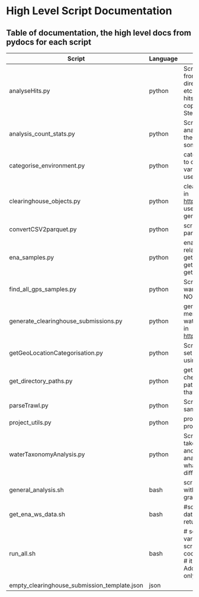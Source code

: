 
# High Level Script Documentation

## Table of documentation, the high level docs from pydocs for each script 
| Script                                       | Language | Description                                                                                                                                                                                                                                                                                                        |
|----------------------------------------------|----------|--------------------------------------------------------------------------------------------------------------------------------------------------------------------------------------------------------------------------------------------------------------------------------------------------------------------|
| analyseHits.py                               | python   | Script to merge, analyse and plot the hits from getGeoLocationCategorisation.py directories for the hits, samples, analysis, plot etc. are set in "def get_directory_paths" The hits and plot files are additionally manually copied to a google drive shared with Stephane and Josie.                             |
| analysis_count_stats.py                      | python   | Script of analysis_count_stats.py is to analysis the combined output count file from the waterTaxonomyAnalyiss.py It is doing some basic stats and comparisons.                                                                                                                                                    |
| categorise_environment.py                    | python   | categorise_environment.py     a set of functions to do high level mappings of the rather variable environment_biome.         The main one to use is:     - process_environment_biome(df)                                                                                                                           |
| clearinghouse_objects.py                     | python   | clearinghouse_objects.py      see the PDF details in https://www.ebi.ac.uk/ena/clearinghouse/api/      used by generate_clearinghouse_submissions.py                                                                                                                                                               |
| convertCSV2parquet.py                        | python   | script to convert tab separated files to parquet format                                                                                                                                                                                                                                                            |
| ena_samples.py                               | python   | ena_samples.py  a bunch of ena_sample related methods  - get_all_ena_detailed_sample_info  - get_ena_species_count  - get_ena_species_info                                                                                                                                                                         |
| find_all_gps_samples.py                      | python   | Script to do quick search of ena data warehouse for all samples with GEO locations NOT USED                                                                                                                                                                                                                        |
| generate_clearinghouse_submissions.py        | python   | generate_clearinghouse_submissions.py     from merge of shape hit files and also from waterTaxonomyAnalysis.p       see the PDF details in https://www.ebi.ac.uk/ena/clearinghouse/api/                                                                                                                            |
| getGeoLocationCategorisation.py              | python   | Script to get the e.g. EEZ classification for a set of longitude and latitude coordinates  is using GDAL via geopandas                                                                                                                                                                                             |
| get_directory_paths.py                       | python   | get_directory_paths              takes a base directory, checks this exists              also sets the directory paths for analysis and plots etc. and checks that these all exist                                                                                                                                 |
| parseTrawl.py                                | python   | Script to extra long and lat coordinates from sample xml     this has start and end coords                                                                                                                                                                                                                         |
| project_utils.py                             | python   | project_utils      some utilities needed in several projects                                                                                                                                                                                                                                                       |
| waterTaxonomyAnalysis.py                     | python   | Script of water_taxonomyAnalysis.py is to take the taxonomy environment assignments    and combine them with the output from analyseHits.py    to allow one to get analysis of what is marine or terrestrial/freshwater from different methods                                                                     |
| general_analysis.sh                          | bash     | script to get answers to questions best done with bash e.g. latitude and longitude granularity, as panda converts numbers                                                                                                                                                                                          |
| get_ena_ws_data.sh                           | bash     | #script to run ENA web services to get the data for much of the analysis #The data is returned as TSV files in the "sample_dir"                                                                                                                                                                                    |
| run_all.sh                                   | bash     | # script to run the lat lon coordinates against various shapefiles, using geopandas - the script automatically re-projects if different coordinate reference systems(CRS) are used. # it returns a file one row per coordinate. Additionally annotation from the shapefile is only added if a hit else nowt (NaN). |
| empty_clearinghouse_submission_template.json | json     ||
